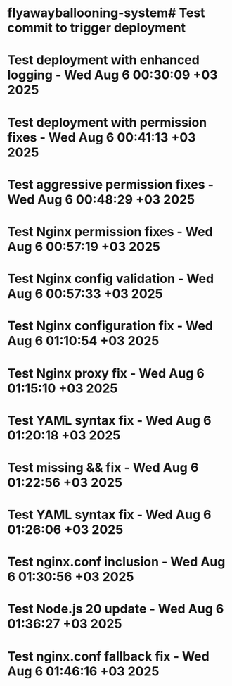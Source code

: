 # flyawayballooning-system# Test commit to trigger deployment
# Test deployment with enhanced logging - Wed Aug  6 00:30:09 +03 2025
# Test deployment with permission fixes - Wed Aug  6 00:41:13 +03 2025
# Test aggressive permission fixes - Wed Aug  6 00:48:29 +03 2025
# Test Nginx permission fixes - Wed Aug  6 00:57:19 +03 2025
# Test Nginx config validation - Wed Aug  6 00:57:33 +03 2025
# Test Nginx configuration fix - Wed Aug  6 01:10:54 +03 2025
# Test Nginx proxy fix - Wed Aug  6 01:15:10 +03 2025
# Test YAML syntax fix - Wed Aug  6 01:20:18 +03 2025
# Test missing && fix - Wed Aug  6 01:22:56 +03 2025
# Test YAML syntax fix - Wed Aug  6 01:26:06 +03 2025
# Test nginx.conf inclusion - Wed Aug  6 01:30:56 +03 2025
# Test Node.js 20 update - Wed Aug  6 01:36:27 +03 2025
# Test nginx.conf fallback fix - Wed Aug  6 01:46:16 +03 2025

